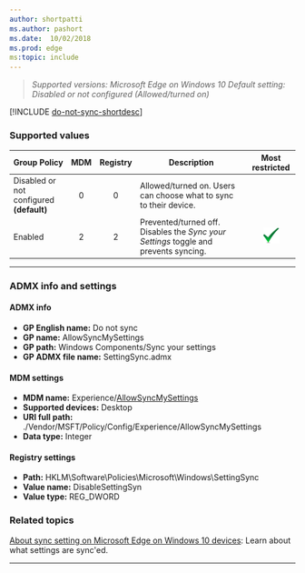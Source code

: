 ```yaml
---
author: shortpatti
ms.author: pashort
ms.date:  10/02/2018
ms.prod: edge
ms:topic: include
---
```


<!-- ## Do not sync -->
>*Supported versions: Microsoft Edge on Windows 10* 
>*Default setting:  Disabled or not configured (Allowed/turned on)*

[!INCLUDE [do-not-sync-shortdesc](../shortdesc/do-not-sync-shortdesc.md)]

### Supported values

|Group Policy  |MDM |Registry |Description |Most restricted |
|---|:---:|:---:|---|:---:|
|Disabled or not configured<br>**(default)** |0 |0 |Allowed/turned on. Users can choose what to sync to their device. | |
|Enabled |2 |2 |Prevented/turned off. Disables the _Sync your Settings_ toggle and prevents syncing. |![Most restricted value](../images/check-gn.png) |
---

### ADMX info and settings
#### ADMX info
- **GP English name:** Do not sync
- **GP name:** AllowSyncMySettings
- **GP path:** Windows Components/Sync your settings
- **GP ADMX file name:** SettingSync.admx

#### MDM settings
- **MDM name:** Experience/[AllowSyncMySettings](https://docs.microsoft.com/en-us/windows/client-management/mdm/policy-csp-experience#experience-allowsyncmysettings)
- **Supported devices:** Desktop
- **URI full path:** ./Vendor/MSFT/Policy/Config/Experience/AllowSyncMySettings
- **Data type:** Integer

#### Registry settings
- **Path:** HKLM\Software\Policies\Microsoft\Windows\SettingSync
- **Value name:** DisableSettingSyn
- **Value type:** REG_DWORD

### Related topics
[About sync setting on Microsoft Edge on Windows 10 devices](https://windows.microsoft.com/windows-10/about-sync-settings-on-windows-10-devices): Learn about what settings are sync'ed.


<hr>